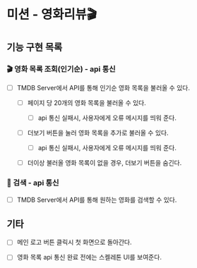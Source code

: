 # 미션 - 영화리뷰🎬

## 기능 구현 목록

### 🎬 영화 목록 조회(인기순) - api 통신

- [ ] TMDB Server에서 API를 통해 인기순 영화 목록을 불러올 수 있다.

  - [ ] 페이지 당 20개의 영화 목록을 불러올 수 있다.

    - [ ] api 통신 실패시, 사용자에게 오류 메시지를 띄워 준다.

  - [ ] 더보기 버튼을 눌러 영화 목록을 추가로 불러올 수 있다.

    - [ ] api 통신 실패시, 사용자에게 오류 메시지를 띄워 준다.

  - [ ] 더이상 불러올 영화 목록이 없을 경우, 더보기 버튼을 숨긴다.

### 🔎 검색 - api 통신

- [ ] TMDB Server에서 API를 통해 원하는 영화를 검색할 수 있다.

## 기타

- [ ] 메인 로고 버튼 클릭시 첫 화면으로 돌아간다.

- [ ] 영화 목록 api 통신 완료 전에는 스켈레톤 UI를 보여준다.
